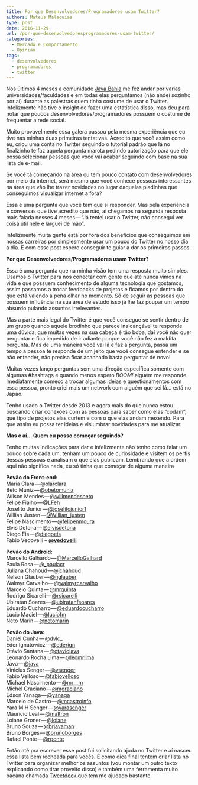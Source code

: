 ```yaml
---
title: Por que Desenvolvedores/Programadores usam Twitter?
authors: Mateus Malaquias
type: post
date: 2016-11-29
url: /por-que-desenvolvedoresprogramadores-usam-twitter/
categories:
  - Mercado e Comportamento
  - Opinião
tags:
  - desenvolvedores
  - programadores
  - twitter
---
```


<p class="graf graf--p graf--hasDropCapModel graf--hasDropCap">
  <span class="graf-dropCap">N</span>os últimos 4 meses a comunidade <a class="markup--anchor markup--p-anchor" href="https://twitter.com/javabahia" target="_blank">Java Bahia</a> me fez andar por varias universidades/faculdades e em todas elas perguntamos (não andei sozinho por aí) durante as palestras quem tinha costume de usar o Twitter. Infelizmente não tive o insight de fazer uma estatística disso, mas deu para notar que poucos desenvolvedores/programadores possuem o costume de frequentar a rede social.
</p>

<p class="graf graf--p">
  Muito provavelmente essa galera passou pela mesma experiência que eu tive nas minhas duas primeiras tentativas. Acredito que você assim como eu, criou uma conta no Twitter seguindo o tutorial padrão que lá no finalzinho te faz aquela pergunta marota pedindo autorização para que ele possa selecionar pessoas que você vai acabar seguindo com base na sua lista de e-mail.
</p>

<p class="graf graf--p">
  Se você tá começando na área ou tem pouco contato com desenvolvedores por meio da internet, será mesmo que você conhece pessoas interessantes na área que vão lhe trazer novidades no lugar daquelas piadinhas que conseguimos visualizar internet a fora?
</p>

<p class="graf graf--p">
  Essa é uma pergunta que você tem que si responder. Mas pela experiência e conversas que tive acredito que não, aí chegamos na segunda resposta mais falada nesses 4 meses — “Já tentei usar o Twitter, não consegui ver coisa útil nele e larguei de mão”.
</p>

<p class="graf graf--p">
  Infelizmente muita gente está por fora dos benefícios que conseguimos em nossas carreiras por simplesmente usar um pouco do Twitter no nosso dia a dia. E com esse post espero conseguir te guiar a dar os primeiros passos.
</p>

<p class="graf graf--p">
  <strong class="markup--strong markup--p-strong">Por que Desenvolvedores/Programadores usam Twitter?</strong>
</p>

<p class="graf graf--p">
  Essa é uma pergunta que na minha visão tem uma resposta muito simples. Usamos o Twitter para nos conectar com gente que até nunca vimos na vida e que possuem conhecimento de alguma tecnologia que gostamos, assim passamos a trocar feedbacks de projetos e ficamos por dentro do que está valendo a pena olhar no momento. Só de seguir as pessoas que possuem influência na sua área de estudo isso já lhe faz poupar um tempo absurdo pulando assuntos irrelevantes.
</p>

<p class="graf graf--p">
  Mas a parte mais legal do Twitter é que você consegue se sentir dentro de um grupo quando aquele brodinho que parece inalcançável te responde uma dúvida, que muitas vezes na sua cabeça é tão boba, daí você não quer perguntar e fica impedido de ir adiante porque você não fez a maldita pergunta. Mas de uma maneira você vai lá e faz a pergunta, passa um tempo a pessoa te responde de um jeito que você consegue entender e se não entender, não precisa ficar acanhado basta perguntar de novo!
</p>

<p class="graf graf--p">
  Muitas vezes lanço perguntas sem uma direção específica somente com algumas #hashtags e quando menos espero <em class="markup--em markup--p-em">BOOM! </em>alguém me responde. Imediatamente começo a trocar algumas ideias e questionamentos com essa pessoa, pronto criei mais um network com alguém que sei lá… está no Japão.
</p>

<p class="graf graf--p">
  Tenho usado o Twitter desde 2013 e agora mais do que nunca estou buscando criar conexões com as pessoas para saber como elas “codam”, que tipo de projetos elas curtem e com o que elas andam mexendo. Para que assim eu possa ter ideias e vislumbrar novidades para me atualizar.
</p>

<p class="graf graf--p">
  <strong class="markup--strong markup--p-strong">Mas e aí… Quem eu posso começar seguindo?</strong>
</p>

<p class="graf graf--p">
  Tenho muitas indicações para dar e infelizmente não tenho como falar um pouco sobre cada um, tenham um pouco de curiosidade e visitem os perfis dessas pessoas e analisam o que elas publicam. Lembrando que a ordem aqui não significa nada, eu só tinha que começar de alguma maneira
</p>

<p class="graf graf--p">
  <strong class="markup--strong markup--p-strong">Povão do Front-end:</strong><br /> Maria Clara — <a class="markup--anchor markup--p-anchor" title="Twitter profile for @olarclara" href="http://twitter.com/olarclara" target="_blank">@olarclara</a><br /> Beto Muniz — <a class="markup--anchor markup--p-anchor" title="Twitter profile for @obetomuniz" href="http://twitter.com/obetomuniz" target="_blank">@obetomuniz</a><br /> Wilson Mendes — <a class="markup--anchor markup--p-anchor" title="Twitter profile for @willmendesneto" href="http://twitter.com/willmendesneto" target="_blank">@willmendesneto</a><br /> Felipe Fialho — <a class="markup--anchor markup--p-anchor" title="Twitter profile for @LFeh" href="http://twitter.com/LFeh" target="_blank">@LFeh</a><br /> Joselito Junior — <a class="markup--anchor markup--p-anchor" title="Twitter profile for @joselitojunior1" href="http://twitter.com/joselitojunior1" target="_blank">@joselitojunior1</a><br /> Willian Justen — <a class="markup--anchor markup--p-anchor" title="Twitter profile for @Willian_justen" href="http://twitter.com/Willian_justen" target="_blank">@Willian_justen</a><br /> Felipe Nascimento — <a class="markup--anchor markup--p-anchor" title="Twitter profile for @felipenmoura" href="http://twitter.com/felipenmoura" target="_blank">@felipenmoura</a><br /> Elvis Detona — <a class="markup--anchor markup--p-anchor" title="Twitter profile for @elvisdetona" href="http://twitter.com/elvisdetona" target="_blank">@elvisdetona</a><br /> Diego Eis — <a href="https://twitter.com/diegoeis">@diegoeis</a><br /> Fábio Vedovelli &#8211; <strong><a class="ProfileHeaderCard-screennameLink u-linkComplex js-nav" href="https://twitter.com/vedovelli">@<span class="u-linkComplex-target">vedovelli</span></a></strong>
</p>

<p class="graf graf--p">
  <strong class="markup--strong markup--p-strong">Povão do Android:</strong><br /> Marcello Galhardo — <a class="markup--anchor markup--p-anchor" title="Twitter profile for @MarcelloGalhard" href="http://twitter.com/MarcelloGalhard" target="_blank">@MarcelloGalhard</a><br /> Paula Rosa — <a class="markup--anchor markup--p-anchor" title="Twitter profile for @_paulacr" href="http://twitter.com/_paulacr" target="_blank">@_paulacr</a><br /> Juliana Chahoud — <a class="markup--anchor markup--p-anchor" title="Twitter profile for @jchahoud" href="http://twitter.com/jchahoud" target="_blank">@jchahoud</a><br /> Nelson Glauber — <a class="markup--anchor markup--p-anchor" title="Twitter profile for @nglauber" href="http://twitter.com/nglauber" target="_blank">@nglauber</a><br /> Walmyr Carvalho — <a class="markup--anchor markup--p-anchor" title="Twitter profile for @walmyrcarvalho" href="http://twitter.com/walmyrcarvalho" target="_blank">@walmyrcarvalho</a><br /> Marcelo Quinta — <a class="markup--anchor markup--p-anchor" title="Twitter profile for @mrquinta" href="http://twitter.com/mrquinta" target="_blank">@mrquinta</a><br /> Rodrigo Sicarelli — <a class="markup--anchor markup--p-anchor" title="Twitter profile for @rsicarelli" href="http://twitter.com/rsicarelli" target="_blank">@rsicarelli</a><br /> Ubiratan Soares — <a class="markup--anchor markup--p-anchor" title="Twitter profile for @ubiratanfsoares" href="http://twitter.com/ubiratanfsoares" target="_blank">@ubiratanfsoares</a><br /> Eduardo Cucharro — <a class="markup--anchor markup--p-anchor" title="Twitter profile for @eduardocucharro" href="http://twitter.com/eduardocucharro" target="_blank">@eduardocucharro</a><br /> Lucio Maciel — <a class="markup--anchor markup--p-anchor" title="Twitter profile for @luciofm" href="http://twitter.com/luciofm" target="_blank">@luciofm</a><br /> Neto Marin — <a class="markup--anchor markup--p-anchor" title="Twitter profile for @netomarin" href="http://twitter.com/netomarin" target="_blank">@netomarin</a>
</p>

<p class="graf graf--p">
  <strong class="markup--strong markup--p-strong">Povão do Java:</strong><br /> Daniel Cunha — <a class="markup--anchor markup--p-anchor" title="Twitter profile for @dvlc_" href="http://twitter.com/dvlc_" target="_blank">@dvlc_</a><br /> Eder Ignatowicz — <a class="markup--anchor markup--p-anchor" title="Twitter profile for @ederign" href="http://twitter.com/ederign" target="_blank">@ederign</a><br /> Otávio Santana — <a class="markup--anchor markup--p-anchor" title="Twitter profile for @otaviojava" href="http://twitter.com/otaviojava" target="_blank">@otaviojava</a><br /> Leonardo Rocha Lima — <a class="markup--anchor markup--p-anchor" title="Twitter profile for @leomrlima" href="http://twitter.com/leomrlima" target="_blank">@leomrlima</a><br /> Java — <a class="markup--anchor markup--p-anchor" title="Twitter profile for @java" href="http://twitter.com/java" target="_blank">@java</a><br /> Vinicius Senger — <a class="markup--anchor markup--p-anchor" title="Twitter profile for @vsenger" href="http://twitter.com/vsenger" target="_blank">@vsenger</a><br /> Fabio Velloso — <a class="markup--anchor markup--p-anchor" title="Twitter profile for @fabiovelloso" href="http://twitter.com/fabiovelloso" target="_blank">@fabiovelloso</a><br /> Michael Nascimento — <a class="markup--anchor markup--p-anchor" title="Twitter profile for @mr__m" href="http://twitter.com/mr__m" target="_blank">@mr__m</a><br /> Michel Graciano — <a class="markup--anchor markup--p-anchor" title="Twitter profile for @mgraciano" href="http://twitter.com/mgraciano" target="_blank">@mgraciano</a><br /> Edson Yanaga — <a class="markup--anchor markup--p-anchor" title="Twitter profile for @yanaga" href="http://twitter.com/yanaga" target="_blank">@yanaga</a><br /> Marcelo de Castro — <a class="markup--anchor markup--p-anchor" title="Twitter profile for @mcastroinfo" href="http://twitter.com/mcastroinfo" target="_blank">@mcastroinfo</a><br /> Yara M H Senger — <a class="markup--anchor markup--p-anchor" title="Twitter profile for @yarasenger" href="http://twitter.com/yarasenger" target="_blank">@yarasenger</a><br /> Mauricio Leal — <a class="markup--anchor markup--p-anchor" title="Twitter profile for @maltron" href="http://twitter.com/maltron" target="_blank">@maltron</a><br /> Loiane Groner — <a class="markup--anchor markup--p-anchor" title="Twitter profile for @loiane" href="http://twitter.com/loiane" target="_blank">@loiane</a><br /> Bruno Souza — <a class="markup--anchor markup--p-anchor" title="Twitter profile for @brjavaman" href="http://twitter.com/brjavaman" target="_blank">@brjavaman</a><br /> Bruno Borges — <a class="markup--anchor markup--p-anchor" title="Twitter profile for @brunoborges" href="http://twitter.com/brunoborges" target="_blank">@brunoborges</a><br /> Rafael Ponte — <a class="markup--anchor markup--p-anchor" title="Twitter profile for @rponte" href="http://twitter.com/rponte" target="_blank">@rponte</a>
</p>

<p class="graf graf--p">
  Então até pra escrever esse post fui solicitando ajuda no Twitter e aí nasceu essa lista bem recheada para vocês. E como dica final tentem criar lista no Twitter para organizar melhor os assuntos (vou montar um outro texto explicando como tirar proveito disso) e também uma ferramenta muito bacana chamada <a class="markup--anchor markup--p-anchor" href="https://tweetdeck.twitter.com/" target="_blank">Tweetdeck </a>que tem me ajudado bastante.
</p>